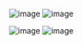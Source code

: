 ![image](https://github.com/V1127/Spotify-Clone/assets/111186746/a1ba1cb5-1895-4a53-940d-c9e767f104e0)
![image](https://github.com/V1127/Spotify-Clone/assets/111186746/842bf673-1307-4e1d-bb2b-490f680b0cad)

![image](https://github.com/V1127/Spotify-Clone/assets/111186746/42564785-9a00-4d59-ba4e-73b558859f7b)
![image](https://github.com/V1127/Spotify-Clone/assets/111186746/a475abbc-5ecd-42d6-8b62-3e072549b062)

